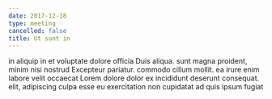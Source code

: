 ```yaml
---
date: 2017-12-18
type: meeting
cancelled: false
title: Ut sunt in
---
```

in aliquip in et voluptate dolore officia Duis aliqua. sunt magna proident, minim nisi nostrud Excepteur pariatur. commodo cillum mollit. ea irure enim labore velit occaecat Lorem dolore dolor ex incididunt deserunt consequat. elit, adipiscing culpa esse eu exercitation non cupidatat ad quis ipsum fugiat
